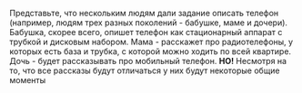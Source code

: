 Представьте, что нескольким людям дали задание описать телефон (например, людям трех разных поколений - бабушке, маме и дочери).
Бабушка, скорее всего, опишет телефон как стационарный аппарат с трубкой и дисковым набором.
Мама - расскажет про радиотелефоны, у которых есть база и трубка, с которой можно ходить по всей квартире.
Дочь - будет рассказывать про мобильный телефон.
**НО!** Несмотря на то, что все рассказы будут отличаться у них будут некоторые общие моменты